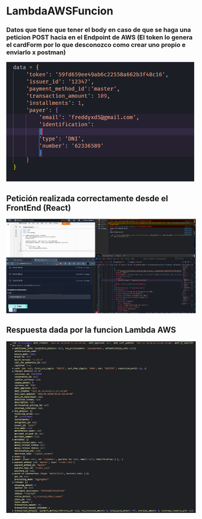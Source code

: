 # LambdaAWSFuncion
### Datos que tiene que tener el body en caso de que se haga una peticion POST hacia en el Endpoint de AWS (El token lo genera el cardForm por lo que desconozco como crear uno propio e enviarlo x postman)
![Imagen lambda](https://github.com/FreddyxD5/LambdaAWSFuncion/blob/main/data.png)

## Petición realizada correctamente desde el FrontEnd (React)
![Imagen lambda](https://github.com/FreddyxD5/LambdaAWSFuncion/blob/main/imagen3.png)

## Respuesta dada por la funcion Lambda AWS 
![Imagen lambda](https://github.com/FreddyxD5/LambdaAWSFuncion/blob/main/imagen4.png)

